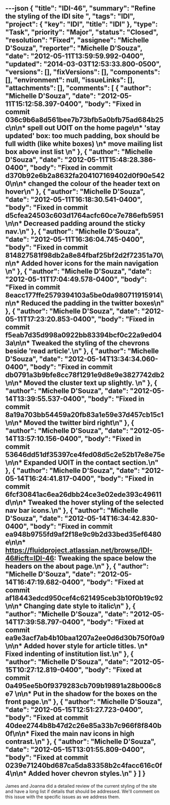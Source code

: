 ---json
{
  "title": "IDI-46",
  "summary": "Refine the styling of the IDI site ",
  "tags": "IDI",
  "project": {
    "key": "IDI",
    "title": "IDI"
  },
  "type": "Task",
  "priority": "Major",
  "status": "Closed",
  "resolution": "Fixed",
  "assignee": "Michelle D'Souza",
  "reporter": "Michelle D'Souza",
  "date": "2012-05-11T13:59:59.992-0400",
  "updated": "2014-03-03T12:53:33.800-0500",
  "versions": [],
  "fixVersions": [],
  "components": [],
  "environment": null,
  "issueLinks": [],
  "attachments": [],
  "comments": [
    {
      "author": "Michelle D'Souza",
      "date": "2012-05-11T15:12:58.397-0400",
      "body": "Fixed in commit 036c9b6a8d561bee7b73bfb5a0bfb75ad684b25c\n\n* spell out UOIT on the home page\n* 'stay updated' box: too much padding, box should be full width (like white boxes)&#x20;\n* move mailing list box above inst list&#x20;\n"
    },
    {
      "author": "Michelle D'Souza",
      "date": "2012-05-11T15:48:28.386-0400",
      "body": "Fixed in commit d370b92e6b2a8632fa204107169402d0f90e5420\n\n* changed the colour of the header text on hover\n"
    },
    {
      "author": "Michelle D'Souza",
      "date": "2012-05-11T16:18:30.541-0400",
      "body": "Fixed in commit d5cfea24503c603d1764acfc60ce7e786efb5951\n\n* Decreased padding around the sticky nav.\n"
    },
    {
      "author": "Michelle D'Souza",
      "date": "2012-05-11T16:36:04.745-0400",
      "body": "Fixed in commit 814827581f98db2a8e84fbaf25bf2d2f72351a70\n\n* Added hover icons for the main navigation&#x20;\n"
    },
    {
      "author": "Michelle D'Souza",
      "date": "2012-05-11T17:04:49.578-0400",
      "body": "Fixed in commit 8eacc177ffe2579394103a5be0da980711915914\n\n* Reduced the padding in the twitter boxes\n"
    },
    {
      "author": "Michelle D'Souza",
      "date": "2012-05-11T17:23:20.853-0400",
      "body": "Fixed in commit f5eab7d35d998a0922bb83394bcf0c22a9ed043a\n\n* Tweaked the styling of the chevrons beside 'read article'.\n"
    },
    {
      "author": "Michelle D'Souza",
      "date": "2012-05-14T13:34:34.060-0400",
      "body": "Fixed in commit db0791a3b9bfe8cc78f1291e9d8e9e3827742db2\n\n* Moved the cluster text up slightly.&#x20;\n"
    },
    {
      "author": "Michelle D'Souza",
      "date": "2012-05-14T13:39:55.537-0400",
      "body": "Fixed in commit 8a19a703bb54459a20fb83a1e59e37d457cb15c1\n\n* Moved the twitter bird right\n"
    },
    {
      "author": "Michelle D'Souza",
      "date": "2012-05-14T13:57:10.156-0400",
      "body": "Fixed in commit 53646dd51df35397ce4fed08d5c2e52b17e8e75e\n\n* Expanded UOIT in the contact section.\n"
    },
    {
      "author": "Michelle D'Souza",
      "date": "2012-05-14T16:24:41.817-0400",
      "body": "Fixed in commit  6fcf30841ac6ea26dbb24ce3e02ede393c49611d\n\n* Tweaked the hover styling of the selected nav bar icons.\n"
    },
    {
      "author": "Michelle D'Souza",
      "date": "2012-05-14T16:34:42.830-0400",
      "body": "Fixed in commit  ea948b9755fd9af2f18e9c9b2d33bed35ef6480e\n\n* <https://fluidproject.atlassian.net/browse/IDI-46#icft=IDI-46>: Tweaking the space below the headers on the about page.\n"
    },
    {
      "author": "Michelle D'Souza",
      "date": "2012-05-14T16:47:19.682-0400",
      "body": "Fixed at commit af18443edcd950cef4c621495ceb3b10f0b19c92\n\n* Changing date style to italic\n"
    },
    {
      "author": "Michelle D'Souza",
      "date": "2012-05-14T17:39:58.797-0400",
      "body": "Fixed at commit ea9e3acf7ab4b10baa1207a2ee0d6d30b750f0a9\n\n* Added hover style for article titles.&#x20;\n* Fixed indenting of institution list.\n"
    },
    {
      "author": "Michelle D'Souza",
      "date": "2012-05-15T10:27:12.819-0400",
      "body": "Fixed at commit 0a495ee5b0f9379283cb709b19891a28b006c8e7&#x20;\n\n* Put in the shadow for the boxes on the front page.\n"
    },
    {
      "author": "Michelle D'Souza",
      "date": "2012-05-15T12:51:27.723-0400",
      "body": "Fixed at commit 40dee2744b8b47d2c26e85a33b7c966f8f840b0f\n\n* Fixed the main nav icons in high contrast.\n"
    },
    {
      "author": "Michelle D'Souza",
      "date": "2012-05-15T13:01:55.809-0400",
      "body": "Fixed at commit 0239e71240bd687ca5da83358b2c4facc616c0f4\n\n* Added hover chevron styles.\n"
    }
  ]
}
---
James and Joanna did a detailed review of the current styling of the site and have a long list if details that should be addressed. We'll comment on this issue with the specific issues as we address them.&#x20;

        